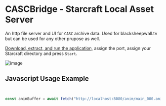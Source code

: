 # CASCBridge - Starcraft Local Asset Server

An http file server and UI for `CASC` archive data. Used for blacksheepwall.tv but can be used for any other prupose as well.

[Download, extract, and run the application](https://github.com/imbateam-gg/cascbridge/releases/tag/v1.0.0-tr), assign the port, assign your Starcraft directory and press `Start`. 

![image](https://github.com/alexpineda/cascbridge/assets/586716/03f5b7ba-b183-426e-8cba-8f89ea3848e6)


## Javascript Usage Example

```ts


const animBuffer = await fetch("http://localhost:8080/anim/main_000.anim").then(res => res.arrayBuffer());


```
